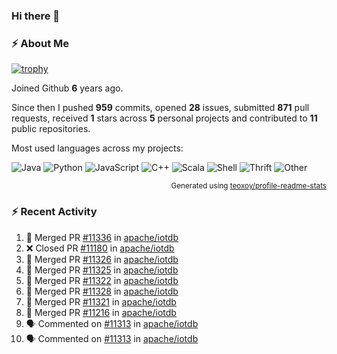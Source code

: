 ### Hi there 👋

### :zap: About Me

[![trophy](https://github-profile-trophy.vercel.app/?username=HTHou&theme=onedark)](https://github.com/ryo-ma/github-profile-trophy)
   
Joined Github **6** years ago.

Since then I pushed **959** commits, opened **28** issues, submitted **871** pull requests, received **1** stars across **5** personal projects and contributed to **11** public repositories.

Most used languages across my projects:

![Java](https://img.shields.io/static/v1?style=flat-square&label=%E2%A0%80&color=555&labelColor=%23b07219&message=Java%EF%B8%B195.4%25)
![Python](https://img.shields.io/static/v1?style=flat-square&label=%E2%A0%80&color=555&labelColor=%233572A5&message=Python%EF%B8%B11.2%25)
![JavaScript](https://img.shields.io/static/v1?style=flat-square&label=%E2%A0%80&color=555&labelColor=%23f1e05a&message=JavaScript%EF%B8%B10.7%25)
![C++](https://img.shields.io/static/v1?style=flat-square&label=%E2%A0%80&color=555&labelColor=%23f34b7d&message=C%2B%2B%EF%B8%B10.5%25)
![Scala](https://img.shields.io/static/v1?style=flat-square&label=%E2%A0%80&color=555&labelColor=%23c22d40&message=Scala%EF%B8%B10.4%25)
![Shell](https://img.shields.io/static/v1?style=flat-square&label=%E2%A0%80&color=555&labelColor=%2389e051&message=Shell%EF%B8%B10.3%25)
![Thrift](https://img.shields.io/static/v1?style=flat-square&label=%E2%A0%80&color=555&labelColor=%23D12127&message=Thrift%EF%B8%B10.3%25)
![Other](https://img.shields.io/static/v1?style=flat-square&label=%E2%A0%80&color=555&labelColor=%23ededed&message=Other%EF%B8%B10.8%25)

<p align="right"><sub>Generated using <a href="https://github.com/marketplace/actions/profile-readme-stats">teoxoy/profile-readme-stats</a></sub></p>


<!--![](https://github.com/HTHou/HTHou/blob/output/github-contribution-grid-snake.svg)-->

<!--![Haonan Hou's github stats](https://github-readme-stats.vercel.app/api?username=HTHou&count_private=true&show_icons=true&theme=onedark)-->

<!--![Haonan Hou's wakatime stats](https://github-readme-stats.vercel.app/api/wakatime?username=HTHou&layout=compact&theme=onedark)-->

<!--![Top Langs](https://github-readme-stats.vercel.app/api/top-langs/?username=HTHou&theme=onedark&layout=compact)-->

### :zap: Recent Activity
<!--START_SECTION:activity-->
1. 🎉 Merged PR [#11336](https://github.com/apache/iotdb/pull/11336) in [apache/iotdb](https://github.com/apache/iotdb)
2. ❌ Closed PR [#11180](https://github.com/apache/iotdb/pull/11180) in [apache/iotdb](https://github.com/apache/iotdb)
3. 🎉 Merged PR [#11326](https://github.com/apache/iotdb/pull/11326) in [apache/iotdb](https://github.com/apache/iotdb)
4. 🎉 Merged PR [#11325](https://github.com/apache/iotdb/pull/11325) in [apache/iotdb](https://github.com/apache/iotdb)
5. 🎉 Merged PR [#11322](https://github.com/apache/iotdb/pull/11322) in [apache/iotdb](https://github.com/apache/iotdb)
6. 🎉 Merged PR [#11328](https://github.com/apache/iotdb/pull/11328) in [apache/iotdb](https://github.com/apache/iotdb)
7. 🎉 Merged PR [#11321](https://github.com/apache/iotdb/pull/11321) in [apache/iotdb](https://github.com/apache/iotdb)
8. 🎉 Merged PR [#11216](https://github.com/apache/iotdb/pull/11216) in [apache/iotdb](https://github.com/apache/iotdb)
9. 🗣 Commented on [#11313](https://github.com/apache/iotdb/issues/11313#issuecomment-1764103625) in [apache/iotdb](https://github.com/apache/iotdb)
10. 🗣 Commented on [#11313](https://github.com/apache/iotdb/issues/11313#issuecomment-1764100907) in [apache/iotdb](https://github.com/apache/iotdb)
<!--END_SECTION:activity-->

<!--
**HTHou/HTHou** is a ✨ _special_ ✨ repository because its `README.md` (this file) appears on your GitHub profile.

Here are some ideas to get you started:

- 🔭 I’m currently working on ...
- 🌱 I’m currently learning ...
- 👯 I’m looking to collaborate on ...
- 🤔 I’m looking for help with ...
- 💬 Ask me about ...
- 📫 How to reach me: ...
- 😄 Pronouns: ...
- ⚡ Fun fact: ...
-->
